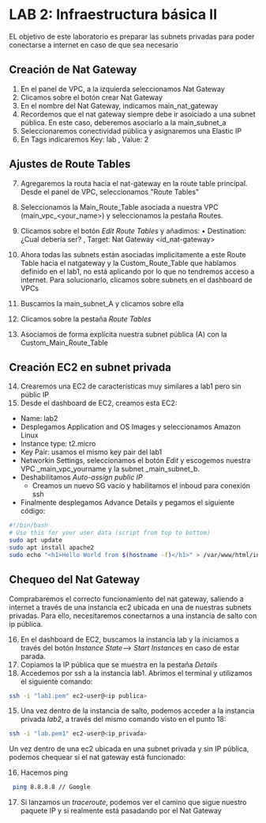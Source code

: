 # LAB 2: Infraestructura básica II
EL objetivo de este laboratorio es preparar las subnets privadas para poder conectarse a internet en caso de que sea necesario

## Creación de Nat Gateway

1. En el panel de VPC, a la izquierda seleccionamos  Nat Gateway
2. Clicamos sobre el botón crear Nat Gateway
3. En el nombre del Nat Gateway, indicamos main_nat_gateway
4. Recordemos que el nat gateway siempre debe ir asoiciado a una subnet pública. En este caso, deberemos asociarlo a la main_subnet_a
5. Seleccionaremos conectividad pública y asignaremos una Elastic IP 
6. En Tags indicaremos Key: lab , Value: 2


## Ajustes de Route Tables
7. Agregaremos la routa hacia el nat-gateway en la route table principal. Desde el panel de VPC, seleccionamos "Route Tables"
8. Seleccionamos la Main_Route_Table asociada a nuestra VPC (main_vpc_<your_name>) y seleccionamos la pestaña Routes.
9. Clicamos sobre el botón _Edit Route Tables_ y añadimos:
	• Destination: ¿Cual debería ser? , Target: Nat Gateway <id_nat-gateway>
	
10. Ahora todas las subnets están asociadas implicitamente a este Route Table hacia el natgateway y la Custom_Route_Table que habíamos definido en el lab1, no está aplicando por lo que no tendremos acceso a internet. Para solucionarlo, clicamos sobre subnets en el dashboard de VPCs
11. Buscamos la main_subnet_A y clicamos sobre ella
12. Clicamos sobre la pestaña _Route Tables_
13. Asociamos de forma explícita nuestra subnet pública (A) con la Custom_Main_Route_Table

		
## Creación EC2 en subnet privada

14. Crearemos una EC2 de características muy similares a lab1 pero sin públic IP
15. Desde el dashboard de EC2, creamos esta EC2:

* Name: lab2
* Desplegamos Application and OS Images y seleccionamos Amazon Linux
* Instance type: t2.micro
* Key Pair: usamos el mismo key pair del lab1
* Networkin Settings, seleccionamos el botón _Edit_ y escogemos nuestra VPC _main_vpc_yourname y la subnet _main_subnet_b. 
* Deshabilitamos _Auto-assign public IP_
	* Creamos un nuevo SG vacío y habilitamos el inboud para conexión ssh
* Finalmente desplegamos Advance Details y pegamos el siguiente código:
```bash
#!/bin/bash
# Use this for your user data (script from top to bottom)
sudo apt update
sudo apt install apache2
sudo echo "<h1>Hello World from $(hostname -f)</h1>" > /var/www/html/index.html
```
	

## Chequeo del Nat Gateway

Comprabaremos el correcto funcionamiento del nat gateway, saliendo a internet a través de una instancia ec2 ubicada en una de nuestras subnets privadas. Para ello, necesitaremos conectarnos a una instancia de salto con ip pública.

16. En el dashboard de EC2, buscamos la instancia lab y la iniciamos a través del botón _Instance State_--> _Start Instances_ en caso de estar parada.
17. Copiamos la IP pública que se muestra en la pestaña _Details_
18. Accedemos por ssh a la instancia lab1. Abrimos el terminal y utilizamos el siguiente comando: 
```bash
ssh -i "lab1.pem" ec2-user@<ip publica>
````
15. Una vez dentro de la instancia de salto, podemos acceder a la instancia privada _lab2_, a través del mismo comando visto en el punto 18: 

 ```bash
ssh -i "lab.pem1" ec2-user@<ip_privada>
```

Un vez dentro de una ec2 ubicada en una subnet privada y sin IP pública, podemos chequear si el nat gateway está funcionado:

16. Hacemos ping
```bash
 ping 8.8.8.8 // Google
 ```
17. Si lanzamos un _traceroute_, podemos ver el camino que sigue nuestro paquete IP y si realmente está pasadando por el Nat Gateway
	
